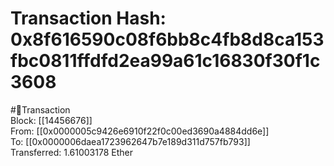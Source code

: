
Transaction Hash: 0x8f616590c08f6bb8c4fb8d8ca153fbc0811ffdfd2ea99a61c16830f30f1c3608
====================================================================================
  
#💸Transaction  
Block: [[14456676]]  
From: [[0x0000005c9426e6910f22f0c00ed3690a4884dd6e]]  
To: [[0x0000006daea1723962647b7e189d311d757fb793]]  
Transferred: 1.61003178 Ether
